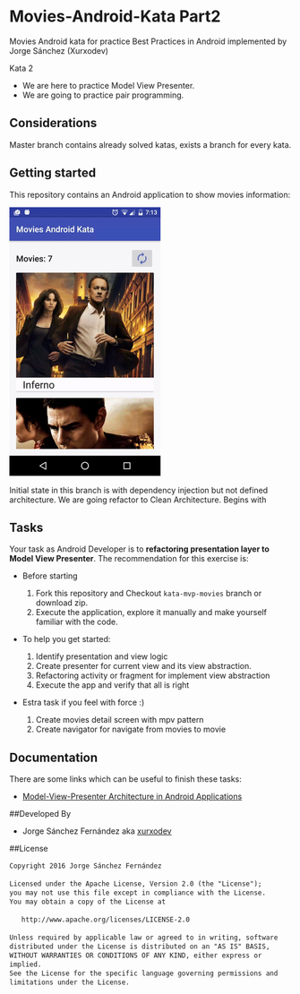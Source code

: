 # Movies-Android-Kata Part2
Movies Android kata for practice Best Practices in Android implemented by Jorge Sánchez (Xurxodev)

Kata 2

- We are here to practice Model View Presenter.
- We are going to practice pair programming.

## Considerations 

Master branch contains already solved katas, exists a branch for every kata.

## Getting started

This repository contains an Android application to show movies information:

![](/art/movies.gif)

Initial state in this branch is with dependency injection but not defined architecture. We are going refactor to Clean Architecture. Begins with

## Tasks

Your task as Android Developer is to **refactoring presentation layer to Model View Presenter**.
The recommendation for this exercise is:

  * Before starting
    1. Fork this repository and Checkout `kata-mvp-movies` branch or download zip.
    3. Execute the application, explore it manually and make yourself familiar with the code.

  * To help you get started:
    1. Identify presentation and view logic
    2. Create presenter for current view and its view abstraction.
    3. Refactoring activity or fragment for implement view abstraction
    4. Execute the app and verify that all is right
    
  * Estra task if you feel with force :)
    1. Create movies detail screen with mpv pattern
    2. Create navigator for navigate from movies to movie
  

## Documentation

There are some links which can be useful to finish these tasks:

* [Model-View-Presenter Architecture in Android Applications](http://macoscope.com/blog/model-view-presenter-architecture-in-android-applications/)

##Developed By

* Jorge Sánchez Fernández aka [xurxodev](https://twitter.com/xurxodev)

##License


    Copyright 2016 Jorge Sánchez Fernández

    Licensed under the Apache License, Version 2.0 (the "License");
    you may not use this file except in compliance with the License.
    You may obtain a copy of the License at

       http://www.apache.org/licenses/LICENSE-2.0

    Unless required by applicable law or agreed to in writing, software
    distributed under the License is distributed on an "AS IS" BASIS,
    WITHOUT WARRANTIES OR CONDITIONS OF ANY KIND, either express or implied.
    See the License for the specific language governing permissions and
    limitations under the License.
